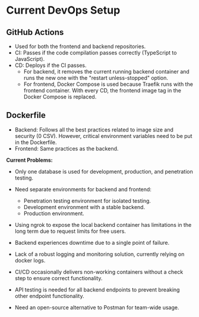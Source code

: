# Current DevOps Setup

## GitHub Actions

- Used for both the frontend and backend repositories.
- CI: Passes if the code compilation passes correctly (TypeScript to JavaScript).
- CD: Deploys if the CI passes.
    - For backend, it removes the current running backend container and runs the new one with the "restart unless-stopped" option.
    - For frontend, Docker Compose is used because Traefik runs with the frontend container. With every CD, the frontend image tag in the Docker Compose is replaced.

## Dockerfile

- Backend: Follows all the best practices related to image size and security (0 CSV). However, critical environment variables need to be put in the Dockerfile.
- Frontend: Same practices as the backend.


**Current Problems:**

- Only one database is used for development, production, and penetration testing.

- Need separate environments for backend and frontend:
    - Penetration testing environment for isolated testing.
    - Development environment with a stable backend.
    - Production environment.

- Using ngrok to expose the local backend container has limitations in the long term due to request limits for free users.

- Backend experiences downtime due to a single point of failure.

- Lack of a robust logging and monitoring solution, currently relying on docker logs.

- CI/CD occasionally delivers non-working containers without a check step to ensure correct functionality.

- API testing is needed for all backend endpoints to prevent breaking other endpoint functionality.

- Need an open-source alternative to Postman for team-wide usage.

